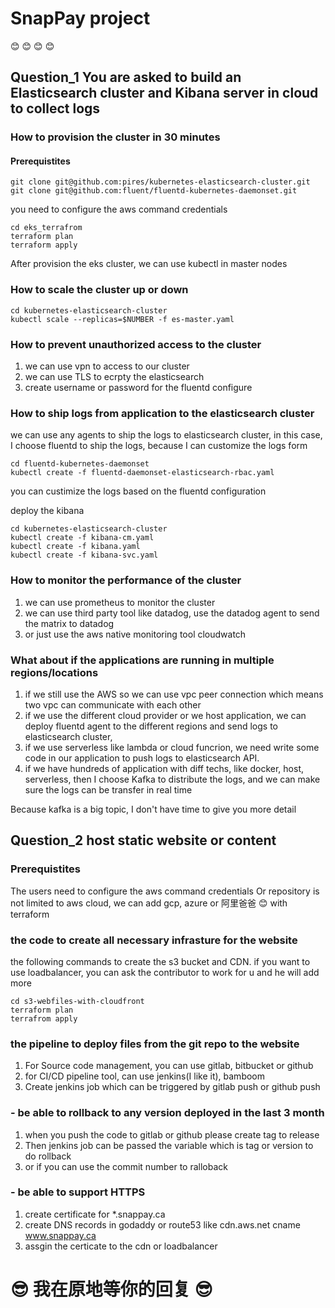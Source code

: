 # SnapPay project
:blush:	 :blush:	 :blush:	 :blush:	

## Question_1 You are asked to build an Elasticsearch cluster and Kibana server in cloud to collect logs

### How to provision the cluster in 30 minutes

#### Prerequistites
```
git clone git@github.com:pires/kubernetes-elasticsearch-cluster.git
git clone git@github.com:fluent/fluentd-kubernetes-daemonset.git
```

you need to configure the aws command credentials

```
cd eks_terrafrom
terraform plan
terraform apply

```
After provision the eks cluster, we can use kubectl in master nodes

###  How to scale the cluster up or down

```
cd kubernetes-elasticsearch-cluster
kubectl scale --replicas=$NUMBER -f es-master.yaml
```

### How to prevent unauthorized access to the cluster
1. we can use vpn to access to our cluster
2. we can use TLS to ecrpty the elasticsearch 
3. create username or password for the fluentd configure

### How to ship logs from application to the elasticsearch cluster
we can use any agents to ship the logs to elasticsearch cluster, in this case, I choose fluentd to ship the logs, because I can customize the logs form
```
cd fluentd-kubernetes-daemonset
kubectl create -f fluentd-daemonset-elasticsearch-rbac.yaml
```
you can custimize the logs based on the fluentd configuration
 
deploy the kibana

```
cd kubernetes-elasticsearch-cluster
kubectl create -f kibana-cm.yaml
kubectl create -f kibana.yaml
kubectl create -f kibana-svc.yaml
```

### How to monitor the performance of the cluster
1. we can use prometheus to monitor the cluster
2. we can use third party tool like datadog, use the datadog agent to send the matrix to datadog
3. or just use the aws native monitoring tool cloudwatch 

### What about if the applications are running in multiple regions/locations
1. if we still use the AWS so we can use vpc peer connection which means two vpc can communicate with each other
2. if we use the different cloud provider or we host application, we can deploy fluentd agent to the different regions and send logs to elasticsearch cluster,
3. if we use serverless like lambda or cloud funcrion, we need write some code in our application to push logs to elasticsearch API.
4. if we have hundreds of application with diff techs, like docker, host, serverless, then I choose Kafka to distribute the logs, and we can make sure the logs can be transfer in real time

Because kafka is a big topic, I don't have time to give you more detail


## Question_2 host static website or content

### Prerequistites
The users need to configure the aws command credentials
Or repository is not limited to aws cloud, we can add gcp, azure or 阿里爸爸 :blush: with terraform

### the code to create all necessary infrasture for the website
the following commands to create the s3 bucket and CDN. if you want to use loadbalancer, you can ask the contributor to work for u and he will add more
 
```
cd s3-webfiles-with-cloudfront
terraform plan
terrafrom apply
```

### the pipeline to deploy files from the git repo to the website
1. For Source code management, you can use gitlab, bitbucket or github
2. for CI/CD pipeline tool, can use jenkins(I like it), bamboom 
3. Create jenkins job which can be triggered by gitlab push or github push

### - be able to rollback to any version deployed in the last 3 month
1. when you push the code to gitlab or github please create tag to release
2. Then jenkins job can be passed the variable which is tag or version to do rollback
3. or if you can use the commit number to ralloback

### - be able to support HTTPS
1. create certificate for *.snappay.ca
2. create DNS records in godaddy or route53 like cdn.aws.net cname www.snappay.ca
2. assgin the certicate to the cdn or loadbalancer

# :sunglasses: 我在原地等你的回复 :sunglasses: #






